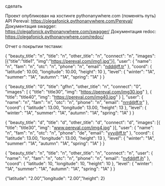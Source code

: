 
сделать

Проект опубликован на хостинге pythonanywhere.com
(поменять путь)
API Pereval: https://olegafonick.pythonanywhere.com/Pereval/
Документация swagger: https://olegafonick.pythonanywhere.com/swagger/
Документация redoc: https://olegafonick.pythonanywhere.com/redoc/

Отчет о покрытии тестами:




{
    "beauty_title": "n",
    "title": "n",
    "other_title": "n",
    "connect": "n",
    "images": [{"title":"title1", "img":"https://pereval.com/img1.jpg"}],
    "user": {
        "name": "n",
        "fam": "n",
        "otc": "n",
        "phone": "n",
        "email": "ndd@ff.tr"
    },
    "coord": {
        "latitude": 10.00,
        "longitude": 10.00,
        "height": 10
    },
    "level": {
        "winter": "1A",
        "summer": "1A",
        "autumn": "1A",
        "spring": "1A"
    }
}

{
    "beauty_title": "0",
    "title": "gfhn",
    "other_title": "n",
    "connect": "0",
    "images": [
        {
            "title": "title30",
            "img": "https://pereval.com/img30.jpg"
        },
        {
            "title": "title40",
            "img": "https://pereval.com/img40.jpg"
        }
    ],
    "user": {
        "name": "n",
        "fam": "n",
        "otc": "n",
        "phone": "n",
        "email": "nrrd@ff.tr"
    },
    "coord": {
        "latitude": 13.00,
        "longitude": 13.00,
        "height": 13
    },
    "level": {
        "winter": "1A",
        "summer": "1A",
        "autumn": "1A",
        "spring": "1A"
    }
}





{
    "beauty_title": "d",
    "title": "d",
    "other_title": "d",
    "connect": "d",
    "images": [{
            "title": "title30",
            "img": "www.pereval.com/img4.jpg"
        }],
    "user": {
        "name": "n",
        "fam": "n",
        "otc": "n",
        "phone": "de",
        "email": "yyy@ff.tr"
    },
    "coord": {
        "latitude": 13.00,
        "longitude": 13.00,
        "height": 13
    },
    "level": {
        "winter": "1A",
        "summer": "1A",
        "autumn": "1A",
        "spring": "1A"
    }
}





{
    "beauty_title": "n",
    "title": "n",
    "other_title": "n",
    "connect": "n",
    "user": {
        "name": "n",
        "fam": "n",
        "otc": "n",
        "phone": "n",
        "email": "nvfd@ff.jh"
    },
    "coord": {
        "latitude": 10,
        "longitude": 10,
        "height": 10
    },
    "level": {
        "winter": "1A",
        "summer": "1A",
        "autumn": "1A",
        "spring": "1A"
    }
}


{"latitude": "2.00","longitude": "2.00","height": 2}